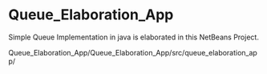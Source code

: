 # Queue_Elaboration_App
Simple Queue Implementation in java is elaborated in this NetBeans Project.

Queue_Elaboration_App/Queue_Elaboration_App/src/queue_elaboration_app/

